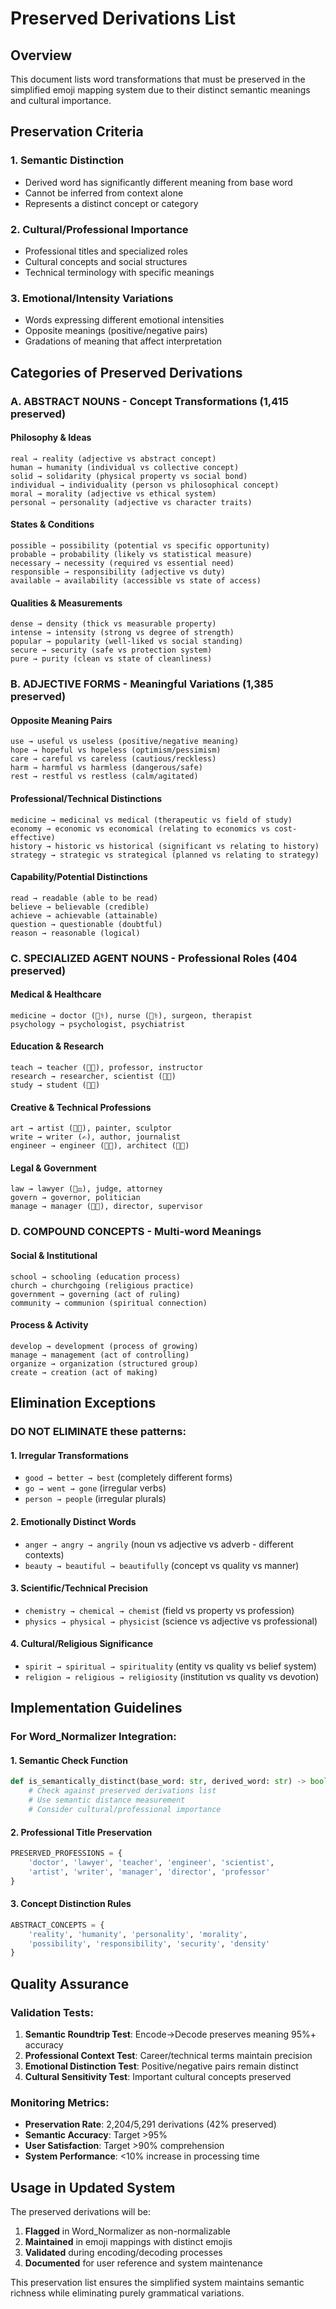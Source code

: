 # Preserved Derivations List

## Overview
This document lists word transformations that must be preserved in the simplified emoji mapping system due to their distinct semantic meanings and cultural importance.

## Preservation Criteria

### 1. Semantic Distinction
- Derived word has significantly different meaning from base word
- Cannot be inferred from context alone
- Represents a distinct concept or category

### 2. Cultural/Professional Importance  
- Professional titles and specialized roles
- Cultural concepts and social structures
- Technical terminology with specific meanings

### 3. Emotional/Intensity Variations
- Words expressing different emotional intensities
- Opposite meanings (positive/negative pairs)
- Gradations of meaning that affect interpretation

## Categories of Preserved Derivations

### A. ABSTRACT NOUNS - Concept Transformations (1,415 preserved)

#### Philosophy & Ideas
```
real → reality (adjective vs abstract concept)
human → humanity (individual vs collective concept)
solid → solidarity (physical property vs social bond)
individual → individuality (person vs philosophical concept)
moral → morality (adjective vs ethical system)
personal → personality (adjective vs character traits)
```

#### States & Conditions
```
possible → possibility (potential vs specific opportunity)
probable → probability (likely vs statistical measure)
necessary → necessity (required vs essential need)
responsible → responsibility (adjective vs duty)
available → availability (accessible vs state of access)
```

#### Qualities & Measurements
```
dense → density (thick vs measurable property)
intense → intensity (strong vs degree of strength)
popular → popularity (well-liked vs social standing)
secure → security (safe vs protection system)
pure → purity (clean vs state of cleanliness)
```

### B. ADJECTIVE FORMS - Meaningful Variations (1,385 preserved)

#### Opposite Meaning Pairs
```
use → useful vs useless (positive/negative meaning)
hope → hopeful vs hopeless (optimism/pessimism)
care → careful vs careless (cautious/reckless)
harm → harmful vs harmless (dangerous/safe)
rest → restful vs restless (calm/agitated)
```

#### Professional/Technical Distinctions
```
medicine → medicinal vs medical (therapeutic vs field of study)
economy → economic vs economical (relating to economics vs cost-effective)
history → historic vs historical (significant vs relating to history)
strategy → strategic vs strategical (planned vs relating to strategy)
```

#### Capability/Potential Distinctions  
```
read → readable (able to be read)
believe → believable (credible)
achieve → achievable (attainable)
question → questionable (doubtful)
reason → reasonable (logical)
```

### C. SPECIALIZED AGENT NOUNS - Professional Roles (404 preserved)

#### Medical & Healthcare
```
medicine → doctor (👨‍⚕️), nurse (👩‍⚕️), surgeon, therapist
psychology → psychologist, psychiatrist
```

#### Education & Research
```
teach → teacher (👨‍🏫), professor, instructor
research → researcher, scientist (👨‍🔬)
study → student (👨‍🎓)
```

#### Creative & Technical Professions  
```
art → artist (👨‍🎨), painter, sculptor
write → writer (✍️), author, journalist
engineer → engineer (👨‍💻), architect (👨‍💼)
```

#### Legal & Government
```
law → lawyer (👨‍⚖️), judge, attorney  
govern → governor, politician
manage → manager (👨‍💼), director, supervisor
```

### D. COMPOUND CONCEPTS - Multi-word Meanings

#### Social & Institutional
```
school → schooling (education process)
church → churchgoing (religious practice)
government → governing (act of ruling)
community → communion (spiritual connection)
```

#### Process & Activity
```
develop → development (process of growing)
manage → management (act of controlling)
organize → organization (structured group)
create → creation (act of making)
```

## Elimination Exceptions

### DO NOT ELIMINATE these patterns:

#### 1. Irregular Transformations
- `good → better → best` (completely different forms)
- `go → went → gone` (irregular verbs) 
- `person → people` (irregular plurals)

#### 2. Emotionally Distinct Words
- `anger → angry → angrily` (noun vs adjective vs adverb - different contexts)
- `beauty → beautiful → beautifully` (concept vs quality vs manner)

#### 3. Scientific/Technical Precision
- `chemistry → chemical → chemist` (field vs property vs profession)
- `physics → physical → physicist` (science vs adjective vs professional)

#### 4. Cultural/Religious Significance
- `spirit → spiritual → spirituality` (entity vs quality vs belief system)
- `religion → religious → religiosity` (institution vs quality vs devotion)

## Implementation Guidelines

### For Word_Normalizer Integration:

#### 1. Semantic Check Function
```python
def is_semantically_distinct(base_word: str, derived_word: str) -> bool:
    # Check against preserved derivations list
    # Use semantic distance measurement
    # Consider cultural/professional importance
```

#### 2. Professional Title Preservation
```python
PRESERVED_PROFESSIONS = {
    'doctor', 'lawyer', 'teacher', 'engineer', 'scientist',
    'artist', 'writer', 'manager', 'director', 'professor'
}
```

#### 3. Concept Distinction Rules
```python
ABSTRACT_CONCEPTS = {
    'reality', 'humanity', 'personality', 'morality', 
    'possibility', 'responsibility', 'security', 'density'
}
```

## Quality Assurance

### Validation Tests:
1. **Semantic Roundtrip Test**: Encode→Decode preserves meaning 95%+ accuracy
2. **Professional Context Test**: Career/technical terms maintain precision
3. **Emotional Distinction Test**: Positive/negative pairs remain distinct
4. **Cultural Sensitivity Test**: Important cultural concepts preserved

### Monitoring Metrics:
- **Preservation Rate**: 2,204/5,291 derivations (42% preserved)
- **Semantic Accuracy**: Target >95%
- **User Satisfaction**: Target >90% comprehension
- **System Performance**: <10% increase in processing time

## Usage in Updated System

The preserved derivations will be:
1. **Flagged** in Word_Normalizer as non-normalizable
2. **Maintained** in emoji mappings with distinct emojis
3. **Validated** during encoding/decoding processes  
4. **Documented** for user reference and system maintenance

This preservation list ensures the simplified system maintains semantic richness while eliminating purely grammatical variations.
